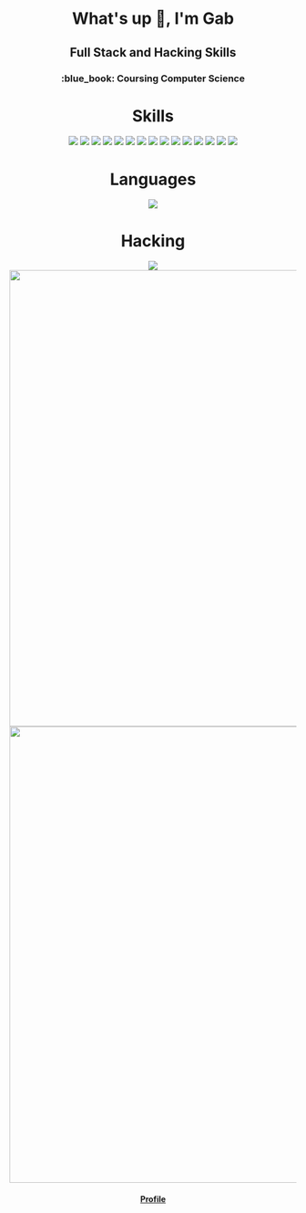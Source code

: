 <h1 align="center">What's up 👋,  I'm Gab</h1>
<h2 align="center">Full Stack and Hacking Skills</h2>

<h3 align="center">:blue_book: Coursing Computer Science  </h3>

<h1 align="center">Skills</h1>
<div align="center">
  <img src="https://img.shields.io/badge/HTML5-E34F26?style=for-the-badge&logo=html5&logoColor=white" />
  <img src="https://img.shields.io/badge/CSS3-1572B6?style=for-the-badge&logo=css3&logoColor=white" />
  <img src="https://img.shields.io/badge/Sass-CC6699?style=for-the-badge&logo=sass&logoColor=white" />
  <img src="https://img.shields.io/badge/styled--components-DB7093?style=for-the-badge&logo=styled-components&logoColor=white" />
  <img src="https://img.shields.io/badge/Bootstrap-563D7C?style=for-the-badge&logo=bootstrap&logoColor=white" />
  <img src="https://img.shields.io/badge/JavaScript-F7DF1E?style=for-the-badge&logo=javascript&logoColor=black" />
  <img src="https://img.shields.io/badge/TypeScript-007ACC?style=for-the-badge&logo=typescript&logoColor=white" />
  <img src="https://img.shields.io/badge/React-20232A?style=for-the-badge&logo=react&logoColor=61DAFB" />
  <img src="https://img.shields.io/badge/React_Native-20232A?style=for-the-badge&logo=react&logoColor=61DAFB" />
  <img src="https://img.shields.io/badge/Vue.js-35495E?style=for-the-badge&logo=vue.js&logoColor=4FC08D" />
  <img src="https://img.shields.io/badge/Node.js-43853D?style=for-the-badge&logo=node.js&logoColor=white" />
  <img src="https://img.shields.io/badge/MySQL-00000F?style=for-the-badge&logo=mysql&logoColor=white" />
  <img src="https://img.shields.io/badge/PostgreSQL-316192?style=for-the-badge&logo=postgresql&logoColor=white" />
  <img src="https://img.shields.io/badge/Heroku-430098?style=for-the-badge&logo=heroku&logoColor=white" />
  <img src="https://img.shields.io/badge/Python-FFD43B?style=for-the-badge&logo=python&logoColor=blue"/>
</div>

<h1 align="center">Languages</h1>
<div align="center">
  <img src="https://github-readme-stats.vercel.app/api/top-langs/?username=BieAnimaton&layout=compact&theme=tokyonight" />
</div>

<h1 align="center">Hacking</h1>
<div align="center">
  <img src="https://img.shields.io/badge/HackTheBox-111927?style=for-the-badge&logo=Hack%20The%20Box&logoColor=9FEF00" />
  <br >
  <img width="800px" src="https://user-images.githubusercontent.com/52220244/220801873-c21c39b9-77ff-44e2-a589-c9ce3043e17c.png" />
  <img width="800px" src="https://user-images.githubusercontent.com/52220244/220801870-3e93ba36-0a57-4588-9453-1984d2857ac8.png" />
  <br >
  <h4 align="center"><a href="https://app.hackthebox.com/profile/581772" target="_blank">Profile</a></h4>
</div>


<!--
**BieAnimaton/BieAnimaton** is a ✨ _special_ ✨ repository because its `README.md` (this file) appears on your GitHub profile.

Here are some ideas to get you started:

- 🔭 I’m currently working on ...
- 🌱 I’m currently learning ...
- 👯 I’m looking to collaborate on ...
- 🤔 I’m looking for help with ...
- 💬 Ask me about ...
- 📫 How to reach me: ...
- 😄 Pronouns: ...
- ⚡ Fun fact: ...
-->
